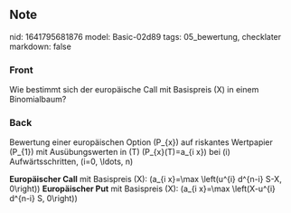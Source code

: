 ## Note
nid: 1641795681876
model: Basic-02d89
tags: 05_bewertung, checklater
markdown: false

### Front
Wie bestimmt sich der europäische Call mit Basispreis \(X\) in einem Binomialbaum?

### Back
Bewertung einer europäischen Option \(P_{x}\) auf riskantes Wertpapier \(P_{1}\) mit Ausübungswerten in \(T\)
\(P_{x}(T)=a_{i x}\) bei \(i\) Aufwärtsschritten, \(i=0, \ldots, n\)

<b>Europäischer Call</b> mit Basispreis \(X\): \(a_{i x}=\max \left(u^{i} d^{n-i} S-X, 0\right)\)
<b>Europäischer Put</b> mit Basispreis \(X\): \(a_{i x}=\max \left(X-u^{i} d^{n-i} S, 0\right)\)
